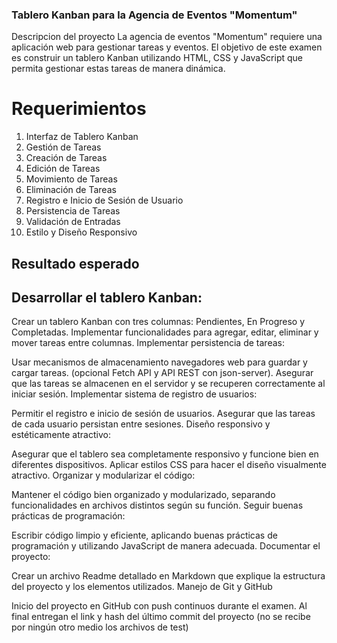 ### Tablero Kanban para la Agencia de Eventos "Momentum"

Descripcion del proyecto
La agencia de eventos "Momentum" requiere una aplicación web para gestionar tareas y eventos. El objetivo de este examen es construir un tablero Kanban utilizando HTML, CSS y JavaScript que permita gestionar estas tareas de manera dinámica.

# Requerimientos

1. Interfaz de Tablero Kanban
2. Gestión de Tareas
3. Creación de Tareas
4. Edición de Tareas
5. Movimiento de Tareas
6. Eliminación de Tareas
7. Registro e Inicio de Sesión de Usuario
8. Persistencia de Tareas
9. Validación de Entradas
10. Estilo y Diseño Responsivo

## Resultado esperado

## Desarrollar el tablero Kanban:

Crear un tablero Kanban con tres columnas: Pendientes, En Progreso y Completadas.
Implementar funcionalidades para agregar, editar, eliminar y mover tareas entre columnas.
Implementar persistencia de tareas:

Usar mecanismos de almacenamiento navegadores web para guardar y cargar tareas. (opcional Fetch API y API REST con json-server).
Asegurar que las tareas se almacenen en el servidor y se recuperen correctamente al iniciar sesión.
Implementar sistema de registro de usuarios:

Permitir el registro e inicio de sesión de usuarios.
Asegurar que las tareas de cada usuario persistan entre sesiones.
Diseño responsivo y estéticamente atractivo:

Asegurar que el tablero sea completamente responsivo y funcione bien en diferentes dispositivos.
Aplicar estilos CSS para hacer el diseño visualmente atractivo.
Organizar y modularizar el código:

Mantener el código bien organizado y modularizado, separando funcionalidades en archivos distintos según su función.
Seguir buenas prácticas de programación:

Escribir código limpio y eficiente, aplicando buenas prácticas de programación y utilizando JavaScript de manera adecuada.
Documentar el proyecto:

Crear un archivo Readme detallado en Markdown que explique la estructura del proyecto y los elementos utilizados.
Manejo de Git y GitHub

Inicio del proyecto en GitHub con push continuos durante el examen. Al final entregan el link y hash del último commit del proyecto (no se recibe por ningún otro medio los archivos de test)



